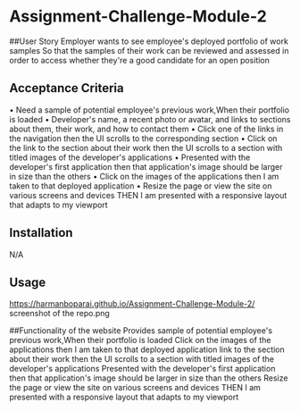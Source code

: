 # Assignment-Challenge-Module-2

##User Story 
Employer wants to see  employee's deployed portfolio of work samples
So that the samples of their work can be reviewed  and assessed in order to access whether they're a good candidate for an open position

## Acceptance Criteria
•	Need a sample of potential employee's previous work,When their portfolio is loaded
•	Developer's name, a recent photo or avatar, and links to sections about them, their work, and how to contact them
•	Click one of the links in the navigation then the UI scrolls to the corresponding section
•	Click on the link to the section about their work then the UI scrolls to a section with titled images of the developer's applications
•	Presented with the developer's first application then that application's image should be larger in size than the others
•	 Click on the images of the applications then I am taken to that deployed application
•	 Resize the page or view the site on various screens and devices THEN I am presented with a responsive layout that adapts to my viewport

## Installation
N/A

## Usage
https://harmanboparai.github.io/Assignment-Challenge-Module-2/
screenshot of the repo.png

##Functionality of the website
Provides sample of potential employee's previous work,When their portfolio is loaded
 Click on the images of the applications then I am taken to that deployed application
link to the section about their work then the UI scrolls to a section with titled images of the developer's applications
Presented with the developer's first application then that application's image should be larger in size than the others
 Resize the page or view the site on various screens and devices THEN I am presented with a responsive layout that adapts to my viewport



